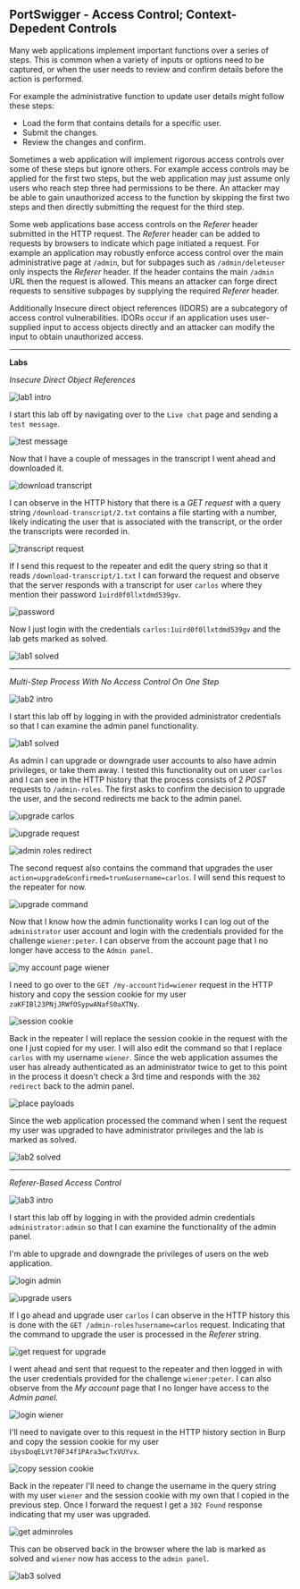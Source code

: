 ## **PortSwigger - Access Control; Context-Depedent Controls**

Many web applications implement important functions over a series of steps. This is common when a variety of inputs or options need to be captured, or when the user needs to review and confirm details before the action is performed. 

For example the administrative function to update user details might follow these steps:

* Load the form that contains details for a specific user.
* Submit the changes.
* Review the changes and confirm. 

Sometimes a web application will implement rigorous access controls over some of these steps but ignore others. For example access controls may be applied for the first two steps, but the web application may just assume only users who reach step three had permissions to be there. An attacker may be able to gain unauthorized access to the function by skipping the first two steps and then directly submitting the request for the third step. 

Some web applications base access controls on the *Referer* header submitted in the HTTP request. The *Referer* header can be added to requests by browsers to indicate which page initiated a request.  For example an application may robustly enforce access control over the main administrative page at `/admin`, but for subpages such as `/admin/deleteuser` only inspects the *Referer* header. If the header contains the main `/admin` URL then the request is allowed. This means an attacker can forge direct requests to sensitive subpages by supplying the required *Referer* header. 

Additionally Insecure direct object references (IDORS) are a subcategory of access control vulnerabilities. IDORs occur if an application uses user-supplied input to access objects directly and an attacker can modify the input to obtain unauthorized access.  

---

**Labs**

*Insecure Direct Object References* 

![lab1 intro](/docs/assets/images/portswigger/accesscontrol/contextdependant/cd01.png)

I start this lab off by navigating over to the `Live chat` page and sending a `test message`.  

![test message](/docs/assets/images/portswigger/accesscontrol/contextdependant/cd02.png)

Now that I have a couple of messages in the transcript I went ahead and downloaded it.  

![download transcript](/docs/assets/images/portswigger/accesscontrol/contextdependant/cd03.png)

I can observe in the HTTP history that there is a *GET request* with a query string `/download-transcript/2.txt` contains a file starting with a number, likely indicating the user that is associated with the transcript, or the order the transcripts were recorded in.  

![transcript request](/docs/assets/images/portswigger/accesscontrol/contextdependant/cd04.png)

If I send this request to the repeater and edit the query string so that it reads `/download-transcript/1.txt` I can forward the request and observe that the server responds with a transcript for user `carlos` where they mention their password `1uird0f0llxtdmd539gv`. 

![password](/docs/assets/images/portswigger/accesscontrol/contextdependant/cd05.png)

Now I just login with the credentials `carlos:1uird0f0llxtdmd539gv` and the lab gets marked as solved. 

![lab1 solved](/docs/assets/images/portswigger/accesscontrol/contextdependant/cd06.png)

---

*Multi-Step Process With No Access Control On One Step* 

![lab2 intro](/docs/assets/images/portswigger/accesscontrol/contextdependant/cd07.png)

I start this lab off by logging in with the provided administrator credentials so that I can examine the admin panel functionality. 

![lab1 solved](/docs/assets/images/portswigger/accesscontrol/contextdependant/cd08.png)

As admin I can upgrade or downgrade user accounts to also have admin privileges, or take them away. I tested this functionality out on user `carlos` and I can see in the HTTP history that the process consists of 2 *POST* requests to `/admin-roles`. The first asks to confirm the decision to upgrade the user, and the second redirects me back to the admin panel. 

![upgrade carlos](/docs/assets/images/portswigger/accesscontrol/contextdependant/cd09.png)

![upgrade request](/docs/assets/images/portswigger/accesscontrol/contextdependant/cd10.png)

![admin roles redirect](/docs/assets/images/portswigger/accesscontrol/contextdependant/cd11.png)

The second request also contains the command that upgrades the user `action=upgrade&confirmed=true&username=carlos`. I will send this request to the repeater for now. 

![upgrade command](/docs/assets/images/portswigger/accesscontrol/contextdependant/cd12.png)

Now that I know how the admin functionality works I can log out of the `administrator` user account and login with the credentials provided for the challenge `wiener:peter`. I can observe from the account page that I no longer have access to the `Admin panel`. 

![my account page wiener](/docs/assets/images/portswigger/accesscontrol/contextdependant/cd13.png)

I need to go over to the `GET /my-account?id=wiener` request in the HTTP history and copy the session cookie for my user `zaKFIBl23PNjJRWfOSypwANafS0aXTNy`. 

![session cookie](/docs/assets/images/portswigger/accesscontrol/contextdependant/cd14.png)

Back in the repeater I will replace the session cookie in the request with the one I just copied for my user. I will also edit the command so that I replace `carlos` with my username `wiener`. Since the web application assumes the user has already authenticated as an administrator twice to get to this point in the process it doesn't check a 3rd time and responds with the `302 redirect` back to the admin panel.  

![place payloads](/docs/assets/images/portswigger/accesscontrol/contextdependant/cd15.png)

Since the web application processed the command when I sent the request my user was upgraded to have administrator privileges and the lab is marked as solved. 

![lab2 solved](/docs/assets/images/portswigger/accesscontrol/contextdependant/cd16.png)


---

*Referer-Based Access Control* 

![lab3 intro](/docs/assets/images/portswigger/accesscontrol/contextdependant/cd17.png)


I start this lab off by logging in with the provided admin credentials `administrator:admin` so that I can examine the functionality of the admin panel. 

I'm able to upgrade and downgrade the privileges of users on the web application. 

![login admin](/docs/assets/images/portswigger/accesscontrol/contextdependant/cd18.png)

![upgrade users](/docs/assets/images/portswigger/accesscontrol/contextdependant/cd19.png)

If I go ahead and upgrade user `carlos` I can observe in the HTTP history this is done with the `GET /admin-roles?username=carlos` request. Indicating that the command to upgrade the user is processed in the *Referer* string. 

![get request for upgrade](/docs/assets/images/portswigger/accesscontrol/contextdependant/cd20.png)

I went ahead and sent that request to the repeater and then logged in with the user credentials provided for the challenge `wiener:peter`. I can also observe from the *My account* page that I no longer have access to the *Admin panel*. 

![login wiener](/docs/assets/images/portswigger/accesscontrol/contextdependant/cd21.png)

I'll need to navigate over to this request in the HTTP history section in Burp and copy the session cookie for my user `ibysDoqELVt70F34f1PAra3wcTxVUYvx`. 

![copy session cookie](/docs/assets/images/portswigger/accesscontrol/contextdependant/cd22.png)

Back in the repeater I'll need to change the username in the query string with my user `wiener` and the session cookie with my own that I copied in the previous step. Once I forward the request I get a `302 Found` response indicating that my user was upgraded. 

![get adminroles](/docs/assets/images/portswigger/accesscontrol/contextdependant/cd23.png)

This can be observed back in the browser where the lab is marked as solved and `wiener` now has access to the `admin panel`. 

![lab3 solved](/docs/assets/images/portswigger/accesscontrol/contextdependant/cd24.png)



 

